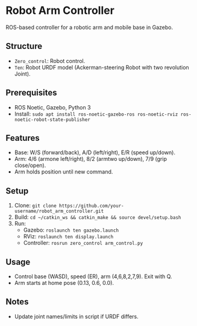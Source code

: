 # Robot Arm Controller

ROS-based controller for a robotic arm and mobile base in Gazebo.

## Structure
- `Zero_control`: Robot control.
- `Ten`: Robot URDF model (Ackerman-steering Robot with two revolution Joint).

## Prerequisites
- ROS Noetic, Gazebo, Python 3
- Install: `sudo apt install ros-noetic-gazebo-ros ros-noetic-rviz ros-noetic-robot-state-publisher`

## Features
- Base: W/S (forward/back), A/D (left/right), E/R (speed up/down).
- Arm: 4/6 (armone left/right), 8/2 (armtwo up/down), 7/9 (grip close/open).
- Arm holds position until new command.

## Setup
1. Clone: `git clone https://github.com/your-username/robot_arm_controller.git`
2. Build: `cd ~/catkin_ws && catkin_make && source devel/setup.bash`
3. Run:
   - Gazebo: `roslaunch ten gazebo.launch`
   - RViz: `roslaunch ten display.launch`
   - Controller: `rosrun zero_control arm_control.py`

## Usage
- Control base (WASD), speed (ER), arm (4,6,8,2,7,9). Exit with Q.
- Arm starts at home pose (0.13, 0.6, 0.0).

## Notes
- Update joint names/limits in script if URDF differs.
